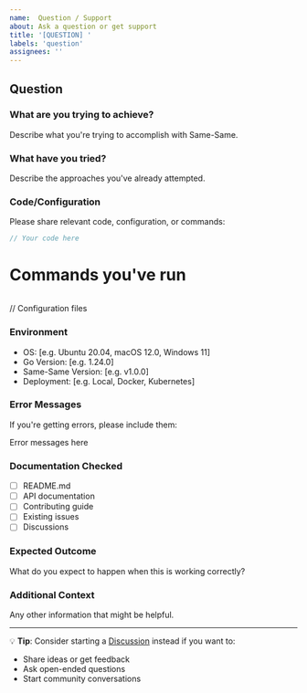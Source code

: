 ```yaml
---
name:  Question / Support
about: Ask a question or get support
title: '[QUESTION] '
labels: 'question'
assignees: ''
---
```


##  Question

###  What are you trying to achieve?
Describe what you're trying to accomplish with Same-Same.

###  What have you tried?
Describe the approaches you've already attempted.

###  Code/Configuration
Please share relevant code, configuration, or commands:

```go
// Your code here
```

# Commands you've run
```bash
```

// Configuration files

###  Environment
- OS: [e.g. Ubuntu 20.04, macOS 12.0, Windows 11]
- Go Version: [e.g. 1.24.0]
- Same-Same Version: [e.g. v1.0.0]
- Deployment: [e.g. Local, Docker, Kubernetes]

###  Error Messages
If you're getting errors, please include them:

Error messages here

###  Documentation Checked
- [ ] README.md
- [ ] API documentation
- [ ] Contributing guide
- [ ] Existing issues
- [ ] Discussions

###  Expected Outcome
What do you expect to happen when this is working correctly?

###  Additional Context
Any other information that might be helpful.

---

💡 **Tip**: Consider starting a [Discussion](https://github.com/tahcohcat/same-same/discussions) instead if you want to:
- Share ideas or get feedback
- Ask open-ended questions
- Start community conversations
